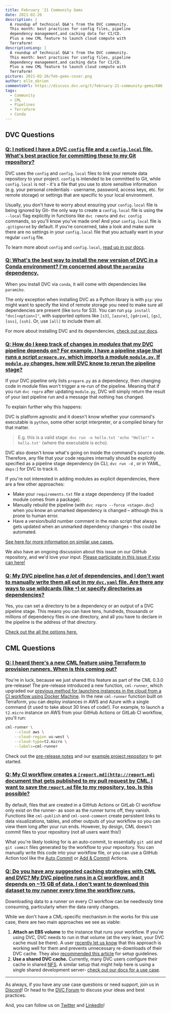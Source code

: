 ```yaml
---
title: February '21 Community Gems
date: 2021-02-26
description: |
  A roundup of technical Q&A's from the DVC community. 
  This month: best practices for config files, pipeline
  dependency management,and caching data for CI/CD.
  Plus a new CML feature to launch cloud compute with 
  Terraform!
descriptionLong: |
  A roundup of technical Q&A's from the DVC community. 
  This month: best practices for config files, pipeline
  dependency management,and caching data for CI/CD.
  Plus a new CML feature to launch cloud compute with 
  Terraform!
picture: 2021-02-26/feb-gems-cover.png
author: elle_obrien
commentsUrl: https://discuss.dvc.org/t/february-21-community-gems/686
tags:
  - Community
  - CML
  - Pipelines
  - Terraform
  - Conda
---
```


## DVC Questions

### [Q: I noticed I have a DVC `config` file and a `config.local` file. What's best practice for committing these to my Git repository?](https://discord.com/channels/485586884165107732/563406153334128681/666708671333400599)

DVC uses the `config` and `config.local` files to link your remote data
repository to your project. `config` is intended to be committed to Git, while
`config.local` is not - it's a file that you use to store sensitive information
(e.g. your personal credentials - username, password, access keys, etc. for
remote storage) or settings that are specific to your local environment.

Usually, you don't have to worry about ensuring your `config.local` file is
being ignored by Git- the only way to create a `config.local` file is using the
`--local` flag explicitly in functions like `dvc remote` and `dvc config`
commands, so you'll know you've made one! And your `config.local` file is
`.gitignored` by default. If you're concerned, take a look and make sure there
are no settings in your `config.local` file that you actually want in your
regular `config` file.

To learn more about `config` and `config.local`,
[read up in our docs](https://dvc.org/doc/command-reference/remote#example-add-a-default-local-remote).

### [Q: What's the best way to install the new version of DVC in a Conda environment? I'm concerned about the `paramiko` dependency.](https://discord.com/channels/485586884165107732/563406153334128681/669173874247729165)

When you install DVC via `conda`, it will come with dependencies like
`paramiko`.

The only exception when installing DVC as a Python library is with `pip`: you
might want to specify the kind of remote storage you need to make sure all
dependencies are present (like `boto` for S3). You can run
`pip install "dvc[<option>]"`, with supported options like `[s3]`, `[azure]`,
`[gdrive]`, `[gs]`, `[oss]`, `[ssh]`. Or, use `[all]` to include them all.

For more about installing DVC and its dependencies,
[check out our docs](https://dvc.org/doc/install).

### [Q: How do I keep track of changes in _modules_ that my DVC pipeline depends on? For example, I have a pipeline stage that runs a script `prepare.py`, which imports a module `module.py`. If `module.py` changes, how will DVC know to rerun the pipeline stage?](https://discord.com/channels/485586884165107732/563406153334128681/663952575984435220)

If your DVC pipeline only lists `prepare.py` as a dependency, then changing code
in module files won't trigger a re-run of the pipeline. Meaning that if you run
`dvc repro` after updating `module.py`, DVC will simply return the result of
your last pipeline run and a message that nothing has changed.

To explain further why this happens:

DVC is platform agnostic and it doesn't know whether your command's executable
is `python`, some other script interpreter, or a compiled binary for that
matter.

> E.g. this is a valid stage: `dvc run -o hello.txt 'echo "Hello!" > hello.txt'`
> (where the executable is echo).

DVC also doesn't know what's going on inside the command's source code.
Therefore, any file that your code requires internally should be explicitly
specified as a pipeline stage dependency (in CLI, `dvc run -d` , or in YAML,
`deps:`) for DVC to track it.

If you're not interested in adding modules as explicit dependencies, there are a
few other approaches:

- Make your `requirements.txt` file a stage dependency (if the loaded module
  comes from a package).
- Manually rebuild the pipeline (with `dvc repro --force <stage>.dvc`) when you
  know an unmarked dependency is changed – although this is prone to human
  error.
- Have a version/build number comment in the main script that always gets
  updated when an unmarked dependency changes – this could be automated.

[See here for more information on similar use cases.](https://discordapp.com/channels/485586884165107732/563406153334128681/658501655641325580)

We also have an ongoing discussion about this issue on our GitHub repository,
and we'd love your input.
[Please participate in this issue if you can here!](https://github.com/iterative/dvc/issues/1577#issuecomment-568391709)

### [Q: My DVC pipeline has _a lot_ of dependencies, and I don't want to manually write them all out in my `dvc.yaml` file. Are there any ways to use wildcards (like `*`) or specify directories as dependencies?](https://discord.com/channels/485586884165107732/563406153334128681/803961071135883294)

Yes, you can set a directory to be a dependency or an output of a DVC pipeline
stage. This means you can have tens, hundreds, thousands or millions of
dependency files in one directory, and all you have to declare in the pipeline
is the address of that directory.

[Check out the all the options here.](https://dvc.org/doc/command-reference/run#options)

## CML Questions

### [Q: I heard there's a new CML feature using Terraform to provision runners. When is this coming out?](https://discord.com/channels/485586884165107732/728693131557732403/812069229473562624)

You're in luck, because we just shared this feature as part of the CML 0.3.0
pre-release! The pre-release introduced a new function, `cml-runner`, which
upgraded our
[previous method for launching instances in the cloud from a CI workflow using Docker Machine](https://github.com/iterative/cml_cloud_case/blob/b76aba13791ce18c5715f464f58877ffa10d4cfa/.github/workflows/cml.yaml).
In the new `cml-runner` function built on Terraform, you can deploy instances in
AWS and Azure with a single command (it used to take about 30 lines of code!).
For example, to launch a `t2.micro` instance on AWS from your GitHub Actions or
GitLab CI workflow, you'll run:

```bash
cml-runner \
	--cloud aws \
	--cloud-region us-west \
	--cloud-type=t2.micro \
	--labels=cml-runner
```

Check out the [pre-release notes](https://dvc.org/blog/cml-runner-prerelease)
and our
[example project repository](https://github.com/iterative/cml-runner-base-case)
to get started.

### [Q: My CI workflow creates a `[report.md](http://report.md)` document that gets published to my pull request by CML. I want to save the `report.md` file to my repository, too. Is this possible?](https://discord.com/channels/485586884165107732/728693131557732403/810946119374340127)

By default, files that are created in a GitHub Actions or GitLab CI workflow
only exist on the runner- as soon as the runner turns off, they vanish.
Functions like `cml-publish` and `cml-send-comment` create persistent links to
data visualizations, tables, and other outputs of your workflow so you can view
them long after your run ends. However, by design, CML doesn't commit files to
your repository (not all users want this!)

What you're likely looking for is an auto-commit, to essentially `git add` and
`git commit` files generated by the workflow to your repository. You can
manually write this code into your workflow file, or you can use a GitHub Action
tool like the
[Auto Commit](https://github.com/marketplace/actions/git-auto-commit) or
[Add & Commit](https://github.com/marketplace/actions/add-commit) Actions.

### [Q: Do you have any suggested caching strategies with CML and DVC? My DVC pipeline runs in a CI workflow, and it depends on ~15 GB of data. I don't want to download this dataset to my runner every time the workflow runs.](https://discord.com/channels/485586884165107732/728693131557732403/812059539696386079)

Downloading data to a runner on every CI workflow can be needlessly time
consuming, particularly when the data rarely changes.

While we don't have a CML-specific mechanism in the works for this use case,
there are two main approaches we see as viable:

1. **Attach an EBS volume** to the instance that runs your workflow. If you're
   using DVC, DVC needs to run in that volume (at the very least, your DVC cache
   must be there). A user
   [recently let us know](https://discord.com/channels/485586884165107732/728693131557732403/812059539696386079)
   that this approach is working well for them and prevents unnecessary
   re-downloads of their DVC cache. They also
   [recommended this article](https://towardsdatascience.com/stop-duplicating-deep-learning-training-datasets-with-amazon-ebs-multi-attach-d9f61fdc1de4)
   for setup guidelines.
2. **Use a shared DVC cache.** Currently, many DVC users configure their cache
   in shared [NFS](https://en.wikipedia.org/wiki/Network_File_System). A similar
   setup that might help here is using a single shared development server-
   [check out our docs for a use case](https://dvc.org/doc/use-cases/shared-development-server).

<hr />

As always, if you have any use case questions or need support, join us in
[Discord](https://discord.com/invite/dvwXA2N)! Or head to the
[DVC Forum](https://discuss.dvc.org/) to discuss your ideas and best practices.

And, you can follow us on [Twitter](https://twitter.com/dvcorg) and
[LinkedIn](https://www.linkedin.com/company/iterative-ai)!
